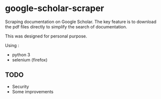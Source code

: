 # google-scholar-scraper

Scraping documentation on Google Scholar. The key feature is to download the pdf files directly to simplify the search of documentation.

This was designed for personal purpose. 

Using :

* python 3
* selenium (firefox)


## TODO

* Security
* Some improvements